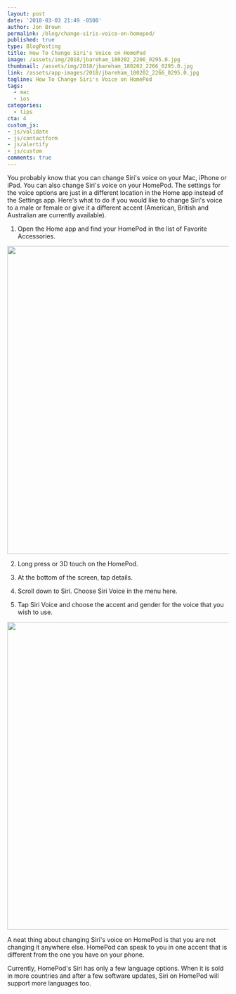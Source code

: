```yaml
---
layout: post
date: '2018-03-03 21:49 -0500'
author: Jon Brown
permalink: /blog/change-siris-voice-on-homepod/
published: true
type: BlogPosting
title: How To Change Siri's Voice on HomePod
image: /assets/img/2018/jbareham_180202_2266_0295.0.jpg
thumbnail: /assets/img/2018/jbareham_180202_2266_0295.0.jpg
link: /assets/app-images/2018/jbareham_180202_2266_0295.0.jpg
tagline: How To Change Siri's Voice on HomePod
tags:
  - mac
  - ios
categories:
  - tips
cta: 4
custom_js:
- js/validate
- js/contactform
- js/alertify
- js/custom
comments: true
---
```

You probably know that you can change Siri's voice on your Mac, iPhone or iPad. You can also change Siri's voice on your HomePod. The settings for the voice options are just in a different location in the Home app instead of the Settings app. Here's what to do if you would like to change Siri's voice to a male or female or give it a different accent (American, British and Australian are currently available).

1. Open the Home app and find your HomePod in the list of Favorite Accessories.

<img src="{{ site.site_cdn }}/assets/img/blog/2018/sirivoice/homepod_siri_1.png" class="img-fluid rounded m-2" width="700" />

2. Long press or 3D touch on the HomePod.

3. At the bottom of the screen, tap details.

4. Scroll down to Siri. Choose Siri Voice in the menu here.

5. Tap Siri Voice and choose the accent and gender for the voice that you wish to use.

<img src="{{ site.site_cdn }}/assets/img/blog/2018/sirivoice/homepod_siri_2.jpg" class="img-fluid rounded m-2" width="700" />

A neat thing about changing Siri's voice on HomePod is that you are not changing it anywhere else. HomePod can speak to you in one accent that is different from the one you have on your phone. 

Currently,  HomePod's Siri has only a few language options. When it is sold in more countries and after a few software updates, Siri on HomePod will support more languages too.